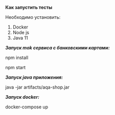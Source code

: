 **Как запустить тесты**

Необходимо установить:



1. Docker
2. Node js
3. Java 11

***Запуск mok сервиса с банковскими картами:***

npm install

npm start

***Запуск java приложения:***

java -jar artifacts/aqa-shop.jar

***Запуск docker:***

docker-compose up
